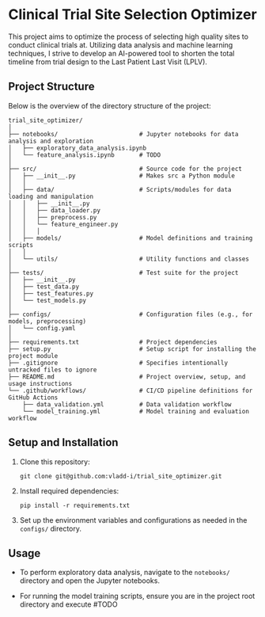 # Clinical Trial Site Selection Optimizer

This project aims to optimize the process of selecting high quality sites to conduct clinical trials at. Utilizing data analysis and machine learning techniques, I strive to develop an AI-powered tool to shorten the total timeline from trial design to the Last Patient Last Visit (LPLV).

## Project Structure

Below is the overview of the directory structure of the project:

```
trial_site_optimizer/
│
├── notebooks/                       # Jupyter notebooks for data analysis and exploration
│   ├── exploratory_data_analysis.ipynb
│   └── feature_analysis.ipynb       # TODO
│
├── src/                             # Source code for the project
│   ├── __init__.py                  # Makes src a Python module
│   │
│   ├── data/                        # Scripts/modules for data loading and manipulation
│   │   ├── __init__.py
│   │   ├── data_loader.py
│   │   ├── preprocess.py
│   │   └── feature_engineer.py
│   │   │
│   ├── models/                      # Model definitions and training scripts
│   │
│   └── utils/                       # Utility functions and classes
│
├── tests/                           # Test suite for the project
│   ├── __init__.py
│   ├── test_data.py
│   ├── test_features.py
│   └── test_models.py
│
├── configs/                         # Configuration files (e.g., for models, preprocessing)
│   └── config.yaml
│
├── requirements.txt                 # Project dependencies
├── setup.py                         # Setup script for installing the project module
├── .gitignore                       # Specifies intentionally untracked files to ignore
├── README.md                        # Project overview, setup, and usage instructions
└── .github/workflows/               # CI/CD pipeline definitions for GitHub Actions
    ├── data_validation.yml          # Data validation workflow
    └── model_training.yml           # Model training and evaluation workflow
```

## Setup and Installation

1. Clone this repository:
    ```
    git clone git@github.com:vladd-i/trial_site_optimizer.git
    ```
2. Install required dependencies:
    ```
    pip install -r requirements.txt
    ```

3. Set up the environment variables and configurations as needed in the `configs/` directory.

## Usage

- To perform exploratory data analysis, navigate to the `notebooks/` directory and open the Jupyter notebooks.

- For running the model training scripts, ensure you are in the project root directory and execute #TODO
